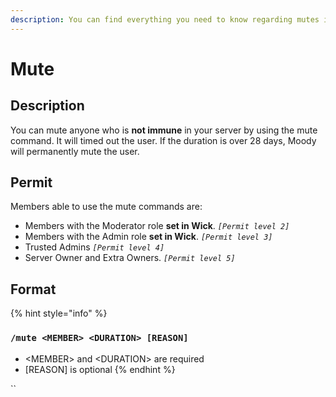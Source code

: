```yaml
---
description: You can find everything you need to know regarding mutes in this page!
---
```


# Mute

## Description

You can mute anyone who is **not immune** in your server by using the mute command. It will timed out the user. If the duration is over 28 days, Moody will permanently mute the user.

## Permit

Members able to use the mute commands are:

* Members with the Moderator role **set in Wick**. _`[Permit level 2]`_
* Members with the Admin role **set in Wick**. _`[Permit level 3]`_
* Trusted Admins _`[Permit level 4]`_
* Server Owner and Extra Owners. _`[Permit level 5]`_

## Format

{% hint style="info" %}
### `/mute <MEMBER> <DURATION> [REASON]`

* \<MEMBER> and \<DURATION> are required
* \[REASON] is optional
{% endhint %}

``
